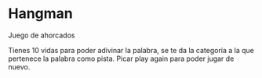 # Hangman
Juego de ahorcados

Tienes 10 vidas para poder adivinar la palabra, se te da la categoría a la que pertenece la palabra como pista. Picar play again para poder jugar de nuevo.
